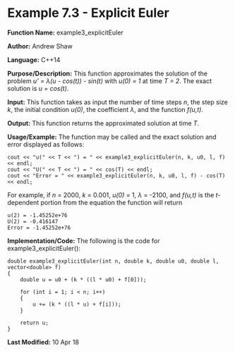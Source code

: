 # Example 7.3 - Explicit Euler

**Function Name:** example3_explicitEuler

**Author:** Andrew Shaw

**Language:** C++14

**Purpose/Description:** This function approximates the solution of the problem *u' = &lambda;(u - cos(t)) - sin(t)* with *u(0) = 1* at time *T = 2*. The exact solution is *u = cos(t)*.

**Input:** This function takes as input the number of time steps *n*, the step size *k*, the initial condition *u(0)*, the coefficient *&lambda;*, and the function *f(u,t)*.

**Output:** This function returns the approximated solution at time *T*.

**Usage/Example:** The function may be called and the exact solution and error displayed as follows:
~~~~
cout << "u(" << T << ") = " << example3_explicitEuler(n, k, u0, l, f) << endl;
cout << "U(" << T << ") = " << cos(T) << endl;
cout << "Error = " << example3_explicitEuler(n, k, u0, l, f) - cos(T) << endl;
~~~~
For example, if *n* = 2000, *k* = 0.001, *u(0)* = 1, *&lambda;* = -2100, and *f(u,t)* is the *t*-dependent portion from the equation the function will return
~~~~
u(2) = -1.45252e+76
U(2) = -0.416147
Error = -1.45252e+76
~~~~
**Implementation/Code:** The following is the code for example3_explicitEuler():
~~~~
double example3_explicitEuler(int n, double k, double u0, double l, vector<double> f)
{
	double u = u0 + (k * ((l * u0) + f[0]));

	for (int i = 1; i < n; i++)
	{
		u += (k * ((l * u) + f[i]));
	}

	return u;
}
~~~~
**Last Modified:** 10 Apr 18
